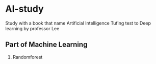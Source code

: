 # AI-study
Study with a book that name Artificial Intelligence Tufing test to Deep learning by professor Lee
## Part of Machine Learning
1. Randomforest
